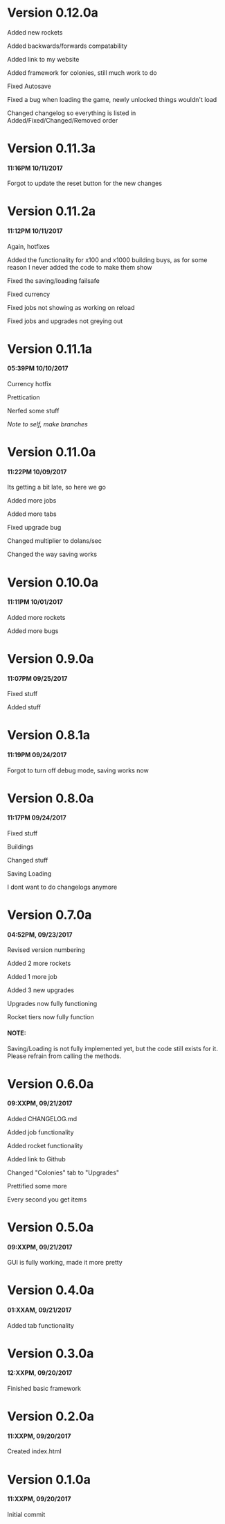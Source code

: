 # Version 0.12.0a
#### 
Added new rockets

Added backwards/forwards compatability

Added link to my website

Added framework for colonies, still much work to do

Fixed Autosave

Fixed a bug when loading the game, newly unlocked things wouldn't load

Changed changelog so everything is listed in Added/Fixed/Changed/Removed order

# Version 0.11.3a
#### 11:16PM 10/11/2017
Forgot to update the reset button for the new changes

# Version 0.11.2a
#### 11:12PM 10/11/2017
Again, hotfixes

Added the functionality for x100 and x1000 building buys, as for some reason I never added the code to make them show

Fixed the saving/loading failsafe

Fixed currency

Fixed jobs not showing as working on reload

Fixed jobs and upgrades not greying out

# Version 0.11.1a
#### 05:39PM 10/10/2017
Currency hotfix

Prettication

Nerfed some stuff

_Note to self, make branches_

# Version 0.11.0a
#### 11:22PM 10/09/2017
Its getting a bit late, so here we go

Added more jobs

Added more tabs

Fixed upgrade bug

Changed multiplier to dolans/sec

Changed the way saving works

# Version 0.10.0a
#### 11:11PM 10/01/2017
Added more rockets

Added more bugs

# Version 0.9.0a
#### 11:07PM 09/25/2017
Fixed stuff

Added stuff

# Version 0.8.1a
#### 11:19PM 09/24/2017
Forgot to turn off debug mode, saving works now

# Version 0.8.0a
#### 11:17PM 09/24/2017
Fixed stuff

Buildings

Changed stuff

Saving Loading

I dont want to do changelogs anymore

# Version 0.7.0a
#### 04:52PM, 09/23/2017
Revised version numbering

Added 2 more rockets

Added 1 more job

Added 3 new upgrades

Upgrades now fully functioning

Rocket tiers now fully function

#### NOTE:
Saving/Loading is not fully implemented yet, but the code still exists for it.
Please refrain from calling the methods.


# Version 0.6.0a
#### 09:XXPM, 09/21/2017
Added CHANGELOG.md

Added job functionality

Added rocket functionality

Added link to Github

Changed "Colonies" tab to "Upgrades"

Prettified some more

Every second you get items


# Version 0.5.0a
#### 09:XXPM, 09/21/2017
GUI is fully working, made it more pretty


# Version 0.4.0a
#### 01:XXAM, 09/21/2017
Added tab functionality


# Version 0.3.0a
#### 12:XXPM, 09/20/2017
Finished basic framework


# Version 0.2.0a
#### 11:XXPM, 09/20/2017
Created index.html


# Version 0.1.0a
#### 11:XXPM, 09/20/2017
Initial commit
